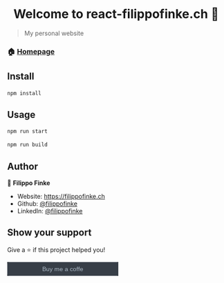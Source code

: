 <h1 align="center">Welcome to react-filippofinke.ch 👋</h1>
<p>
</p>

> My personal website

### 🏠 [Homepage](https://filippofinke.ch)

## Install

```sh
npm install
```

## Usage

```sh
npm run start
```

```sh
npm run build
```

## Author

👤 **Filippo Finke**

* Website: https://filippofinke.ch
* Github: [@filippofinke](https://github.com/filippofinke)
* LinkedIn: [@filippofinke](https://linkedin.com/in/filippofinke)

## Show your support

Give a ⭐️ if this project helped you!

<a href="https://www.buymeacoffee.com/filippofinke">
  <img src="https://github.com/filippofinke/filippofinke/raw/main/images/buymeacoffe.png" alt="Buy Me A McFlurry">
</a>
